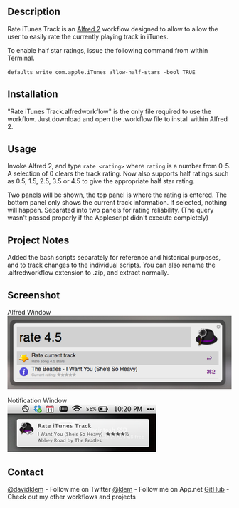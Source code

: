 ## Description
Rate iTunes Track is an [Alfred 2](http://www.alfredapp.com) workflow designed to allow to allow the user to easily rate the currently playing track in iTunes.

To enable half star ratings, issue the following command from within Terminal.

`defaults write com.apple.iTunes allow-half-stars -bool TRUE`

## Installation

"Rate iTunes Track.alfredworkflow" is the only file required to use the workflow. Just download and open the .workflow file to install within Alfred 2.

## Usage

Invoke Alfred 2, and type `rate <rating>` where `rating` is a number from 0-5. 
A selection of 0 clears the track rating. Now also supports half ratings such as 0.5, 1.5, 2.5, 3.5 or 4.5 to give the appropriate half star rating. 

Two panels will be shown, the top panel is where the rating is entered. The bottom panel only shows the current track information. If selected, nothing will happen. Separated into two panels for rating reliability. (The query wasn't passed properly if the Applescript didn't execute completely)


## Project Notes

Added the bash scripts separately for reference and historical purposes, and to track changes to the individual scripts. You can also rename the .alfredworkflow extension to .zip, and extract normally.


Screenshot
----------

Alfred Window  
![](Rate-iTunes.png)  

Notification Window  
![](Rate-iTunes-notification.png)  


Contact
-------
[@davidklem](http://twitter.com/davidklem) - Follow me on Twitter
[@klem](http://alpha.app.net/klem) - Follow me on App.net
[GitHub](https://github.com/dklem?tab=repositories) - Check out my other workflows and projects